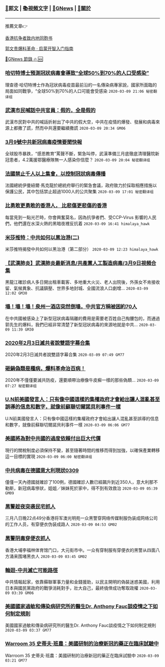 ###  [:eagle:郭文](https://github.com/ourhimalayas/txt) | [:books:視頻文字](https://github.com/ourhimalayas/txt/blob/master/content/README.md) | [:newspaper:GNews](https://github.com/ourhimalayas/txt/blob/master/content/gnews/README.md) | [:pray:關於](https://github.com/ourhimalayas/home/tree/master/about)
---

推薦文章:point_right:

[香港抗争者致内地同胞书](https://github.com/ourhimalayas/news/blob/master/2019/08/a_letter_from_the_hong_kong_people.md)

[郭文贵爆料革命 · 启蒙开智入门指南](https://github.com/ourhimalayas/txt/issues/1)

[:newspaper:GNews 節錄 :fire: :new:](https://github.com/ourhimalayas/txt/blob/master/content/gnews/README.md) 



### [哈切特博士預測冠狀病毒會導致“全球50%到70%的人口受感染”](/content/gnews/1/README.md)

理查德·哈切特博士作為冠狀病毒疫苗最前沿的一名傳染病專家說，國家所面臨的局面如同戰爭，“全球50%到70%的人口可能會受感染  `2020-03-09 21:06 秘密翻译组`

### [武漢市民喊話中共官員：假的，全是假的](/content/gnews/2/README.md)

武漢市民對中共的喊話折射出了中共的假大空，中共在疫情的爆發、發展和病毒來源上都撒了謊，然而中共還要繼續撒謊  `2020-03-09 20:34 GM06`

### [3月9號中共新冠病毒疫情要聞快報](/content/gnews/3/README.md)

全球股市暴跌，“感恩教育”罵聲不斷，緊急叫停，武漢準備三月底徹底清理醫院新冠患者，4.2萬援鄂醫療隊無一人感染你信麼？  `2020-03-09 20:04 秘密翻译组`

### [法國禁止千人以上集會，以控制冠狀病毒傳播](/content/gnews/4/README.md)

法國總統伊曼紐爾·馬克龍於總統府舉行的緊急會議，政府致力於採取相應措施以保護公民，其中包括禁止超過1000人的公共聚集  `2020-03-09 17:01 秘密翻译组`

### [比勇敢更勇敢的香港人， 比悲傷更悲傷的香港](/content/gnews/5/README.md)

每當見到一點光芒時，你會興奮莫名，因為抗爭者們、受CCP-Virus 影響的人民們，他們還在水深火熱的黑暗夜裡反抗着  `2020-03-09 16:41 himalaya_hawk`

### [米莎推特：中共如何以黑治港(二)](/content/gnews/6/README.md)

米莎推特揭發中共如何以黑治港（第二部分）  `2020-03-09 12:23 himalaya_hawk`

### [【武漢肺炎】武漢肺炎最新消息/共產黨人工製造病毒/3月9日視頻合集](/content/gnews/7/README.md)

黑龍江確診病人多日開出租車載客、多地重大火災、老人出院後，外孫女不肯接收留、氣候異象、抗議鎮壓、世界多地封城、全國流浪人口劇增...  `2020-03-09 12:02 GM30`

### [塌！塌！塌！泉州一酒店突然倒塌，中共官方稱被困約70人](/content/gnews/8/README.md)

在中共國被感染上了新型冠狀病毒隔離的費用是需要老百姓自己掏腰包的，而通過郭先生的爆料，我們已經非常清楚了新型冠狀病毒的來源地就是中共...  `2020-03-09 11:39 GM30`

### [2020年2月3日滅共者說雙語字幕合集](/content/gnews/9/README.md)

2020年2月3日滅共者說雙語字幕合集  `2020-03-09 07:49 GM77`

### [砸鍋偽類是種病，爆料革命治百病！](/content/gnews/10/README.md)

2020年不僅僅要滅共防疫，還要順帶治療像牛皮癬一樣的那些偽類...  `2020-03-09 07:27 秘密翻译组`

### [U.N前美國發言人：只有像中國這樣的集權政府才會給出讓人混亂甚至誤導的信息和數字，就像前蘇聯切爾諾貝利事件一樣](/content/gnews/11/README.md)

U.N前美國發言人：只有像中國這樣的集權政府才會給出讓人混亂甚至誤導的信息和數字，就像前蘇聯切爾諾貝利事件一樣  `2020-03-09 06:06 GM77`

### [美國將為對中共國的過度依賴付出巨大代價](/content/gnews/12/README.md)

現行的關稅制度必須保持不變，甚至隨著時間的推移而得到加強，以確保產業轉移這一目標的實現  `2020-03-09 06:00 秘密翻译组`

### [中共病毒在德國意大利現狀0309](/content/gnews/13/README.md)

僅僅一天內德國就確診了100例，德國確診人數已經飆升到近350人，意大利那不勒斯，新冠病毒慘狀，姐姐／妹妹死於家中，得不到有效救治  `2020-03-09 05:39 GM09`

### [黑警趁夜突袭民宅抓人](/content/gnews/14/README.md)

三月八日晚22点49分香港将军澳光明苑一众黑警穿网络传媒制服伪装成网络公司的工作人员，有穿便衣伪装成路人  `2020-03-09 04:53 GM02`

### [黑警阴毒穿便衣抓人](/content/gnews/15/README.md)

香港大埔李福林体育馆门口，大元街市中。一众有穿制服有穿便衣的黑警从四面八方涌来围堵黑衣人  `2020-03-09 03:45 GM02`

### [輪迴-中共滅亡可能路徑](/content/gnews/16/README.md)

中共情報起家，依靠蘇聯軍事力量和金錢援助，以民主開明的偽裝迷惑美國，利用日本與國民黨政府的戰爭消耗對手，壯大自己，最終僥倖成功奪取政權  `2020-03-09 03:39 GM06`

### [美國國家過敏和傳染病研究所的醫生Dr. Anthony Fauc談疫情之下如何制定規則](/content/gnews/17/README.md)

美國國家過敏和傳染病研究所的醫生Dr. Anthony Fauc談疫情之下如何制定規則  `2020-03-09 03:37 GM77`

### [Warroom 35 史蒂夫·班農：美國研制的治療新冠的藥正在臨床試驗中](/content/gnews/18/README.md)

Warroom 35 史蒂夫·班農：美國研制的治療新冠的藥正在臨床試驗中  `2020-03-09 03:21 GM77`

